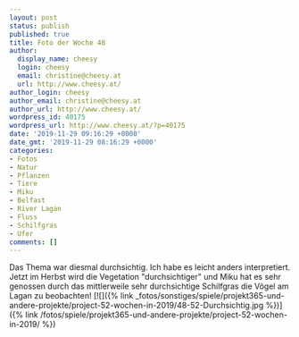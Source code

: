 ```yaml
---
layout: post
status: publish
published: true
title: Foto der Woche 48
author:
  display_name: cheesy
  login: cheesy
  email: christine@cheesy.at
  url: http://www.cheesy.at/
author_login: cheesy
author_email: christine@cheesy.at
author_url: http://www.cheesy.at/
wordpress_id: 40175
wordpress_url: http://www.cheesy.at/?p=40175
date: '2019-11-29 09:16:29 +0000'
date_gmt: '2019-11-29 08:16:29 +0000'
categories:
- Fotos
- Natur
- Pflanzen
- Tiere
- Miku
- Belfast
- River Lagan
- Fluss
- Schilfgras
- Ufer
comments: []
---
```

Das Thema war diesmal durchsichtig. Ich habe es leicht anders interpretiert. Jetzt im Herbst wird die Vegetation "durchsichtiger" und Miku hat es sehr genossen durch das mittlerweile sehr durchsichtige Schilfgras die Vögel am Lagan zu beobachten!
[![]({% link _fotos/sonstiges/spiele/projekt365-und-andere-projekte/project-52-wochen-in-2019/48-52-Durchsichtig.jpg %})]({% link /fotos/spiele/projekt365-und-andere-projekte/project-52-wochen-in-2019/ %})

